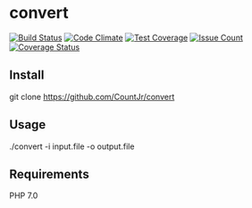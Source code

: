 # convert
[![Build Status](https://travis-ci.org/CountJr/convert.svg?branch=master)](https://travis-ci.org/CountJr/convert)
[![Code Climate](https://codeclimate.com/github/CountJr/convert/badges/gpa.svg)](https://codeclimate.com/github/CountJr/convert)
[![Test Coverage](https://codeclimate.com/github/CountJr/convert/badges/coverage.svg)](https://codeclimate.com/github/CountJr/convert/coverage)
[![Issue Count](https://codeclimate.com/github/CountJr/convert/badges/issue_count.svg)](https://codeclimate.com/github/CountJr/convert)
[![Coverage Status](https://coveralls.io/repos/github/CountJr/convert/badge.svg?branch=master)](https://coveralls.io/github/CountJr/convert?branch=master)


## Install

git clone https://github.com/CountJr/convert

## Usage

./convert -i input.file -o output.file

## Requirements

PHP 7.0
